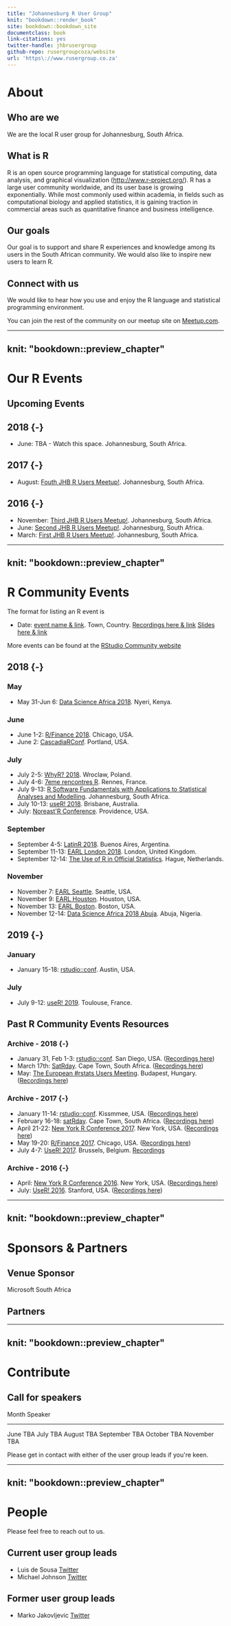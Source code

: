 ```yaml
--- 
title: "Johannesburg R User Group"
knit: "bookdown::render_book"
site: bookdown::bookdown_site
documentclass: book
link-citations: yes
twitter-handle: jhbrusergroup
github-repo: rusergroupcoza/website
url: 'https\://www.rusergroup.co.za'
---
```


# About

## Who are we
We are the local R user group for Johannesburg, South Africa.

## What is R
R is an open source programming language for statistical computing, data analysis, and graphical visualization (http://www.r-project.org/). R has a large user community worldwide, and its user base is growing exponentially. While most commonly used within academia, in fields such as computational biology and applied statistics, it is gaining traction in commercial areas such as quantitative finance and business intelligence.

## Our goals
Our goal is to support and share R experiences and knowledge among its users in the South African community. We would also like to inspire new users to learn R.

## Connect with us
We would like to hear how you use and enjoy the R language and statistical programming environment.

You can join the rest of the community on our meetup site on [Meetup.com](https://www.meetup.com/Joburg-R-Users-Group/).

<!--chapter:end:index.Rmd-->

---
knit: "bookdown::preview_chapter"
---

# Our R Events

## Upcoming Events
## 2018 {-}
* June: TBA - Watch this space. Johannesburg, South Africa.

## 2017 {-}
* August: [Fouth JHB R Users Meetup!](https://www.meetup.com/Joburg-R-Users-Group/events/241169367/). Johannesburg, South Africa.

## 2016 {-}
* November: [Third JHB R Users Meetup!](https://www.meetup.com/Joburg-R-Users-Group/events/234647008/). Johannesburg, South Africa.
* June: [Second JHB R Users Meetup!](https://www.meetup.com/Joburg-R-Users-Group/events/231335370/). Johannesburg, South Africa.
* March: [First JHB R Users Meetup!](https://www.meetup.com/Joburg-R-Users-Group/events/228916427/). Johannesburg, South Africa.

<!--chapter:end:01-our_r_events.Rmd-->

---
knit: "bookdown::preview_chapter"
---

# R Community Events

The format for listing an R event is

  * Date: [event name & link](http://www.example.com). Town, Country. [Recordings here & link](http://www.example.com) [Slides here & link](http://www.example.com)

More events can be found at the [RStudio Community website](https://community.rstudio.com/c/irl)

## 2018 {-}

### May
  * May 31-Jun 6: [Data Science Africa 2018](http://www.datascienceafrica.org/dsa2018/). Nyeri, Kenya.

### June

 *  June 1-2: [R/Finance 2018](http://www.rinfinance.com). Chicago, USA.
 *  June 2: [CascadiaRConf](https://www.cascadiarconf.com). Portland, USA.

### July

 * July 2-5: [WhyR? 2018](http://whyr2018.pl/). Wroclaw, Poland.
 * July 4-6: [7eme rencontres R](https://r2018-rennes.sciencesconf.org). Rennes, France.
 * July 9-13: [R Software Fundamentals with Applications to Statistical Analyses and Modelling](http://www.sastat.org.za/sites/default/files/inline-files/2018-04-08_ShortCourse-RSoftwareFundamentals_Version-Noticeboards%28WithURL%29.pdf). Johannesburg, South Africa.
 * July 10-13: [useR! 2018](https://user2018.r-project.org/). Brisbane, Australia.
 * July: [Noreast'R Conference](http://noreastrconf.com/). Providence, USA.

### September

 * September 4-5: [LatinR 2018](http://latin-r.com/). Buenos Aires, Argentina.
 * September 11-13: [EARL London 2018](https://earlconf.com/london/). London, United Kingdom.
 * September 12-14: [The Use of R in Official Statistics](https://www.aanmelder.nl/uros2018). Hague, Netherlands.
 
### November

 * November 7: [EARL Seattle](https://earlconf.com/boston). Seattle, USA.
 * November 9: [EARL Houston](https://earlconf.com/boston). Houston, USA.
 * November 13: [EARL Boston](https://earlconf.com/boston). Boston, USA.
 * November 12-14: [Data Science Africa 2018 Abuja](http://www.datascienceafrica.org/dsa2018abuja/). Abuja, Nigeria.

## 2019 {-}

### January

  * January 15-18: [rstudio::conf](https://www.rstudio.com/conference/). Austin, USA.

### July

  * July 9-12: [useR! 2019](http://www.user2019.fr/). Toulouse, France.

## Past R Community Events Resources

### Archive - 2018 {-}

  * January 31, Feb 1-3: [rstudio::conf](https://www.rstudio.com/conference/). San Diego, USA. ([Recordings here](https://www.rstudio.com/resources/webinars/#cd2efd7cff89930bc))
  * March 17th: [SatRday](http://capetown2018.satrdays.org/). Cape Town, South Africa. ([Recordings here](https://www.youtube.com/watch?v=bVweO74kvtc&list=PLQPtslMzGu4oDr6hjKm1aQ2XN7P35vCbk))
  * May: [The European #rstats Users Meeting](http://2018.erum.io/). Budapest, Hungary.  ([Recordings here](https://www.youtube.com/watch?list=PLUBl0DoLa5SAo_XRnkQA5GtEORg9K7kMh&v=4XxOUPgs9tc))

### Archive - 2017 {-}

 * January 11-14: [rstudio::conf](https://www.rstudio.com/conference/). Kissmmee, USA. ([Recordings here](https://www.rstudio.com/resources/webinars/#ed21d83e49156bae4))
  * February 16-18: [satRday](http://satrdays.org/capetown2017/). Cape Town, South Africa. ([Recordings here]())
  * April 21-22: [New York R Conference 2017](http://www.rstats.nyc). New York, USA. ([Recordings here](https://www.rstats.nyc/2017/))
  * May 19-20: [R/Finance 2017](http://www.rinfinance.com). Chicago, USA. ([Recordings here](https://channel9.msdn.com/Events/RFinance/RFinance-2017))
  * July 4-7: [UseR! 2017](http://www.user2017.brussels/). Brussels, Belgium. [Recordings](https://channel9.msdn.com/events/useR-international-R-User-conferences/)

### Archive - 2016 {-}

  * April: [New York R Conference 2016](http://www.rstats.nyc). New York, USA. ([Recordings here](https://www.rstats.nyc/2017/))
  * July: [UseR! 2016](http://user2016.org/). Stanford, USA. ([Recordings here](https://channel9.msdn.com/Events/useR-international-R-User-conference/useR2016))

<!--chapter:end:02-r_community_events.Rmd-->

---
knit: "bookdown::preview_chapter"
---
  
# Sponsors & Partners

## Venue Sponsor
Microsoft South Africa

## Partners

<!--chapter:end:03-sponsors_and_partners.Rmd-->

---
knit: "bookdown::preview_chapter"
---
  
# Contribute

## Call for speakers

Month       Speaker
----------- ----------
June        TBA
July        TBA
August      TBA
September   TBA
October     TBA
November    TBA

Please get in contact with either of the user group leads if you're keen.

<!--chapter:end:04-contribute.Rmd-->

---
knit: "bookdown::preview_chapter"
---
  
# People
Please feel free to reach out to us.

## Current user group leads
* Luis de Sousa [Twitter](https://twitter.com/luis_de_sousa)
* Michael Johnson [Twitter](https://twitter.com/Mikejohnsonza)

## Former user group leads
* Marko Jakovljevic [Twitter](https://twitter.com/MarchofReason)

<!--chapter:end:05-people.Rmd-->

